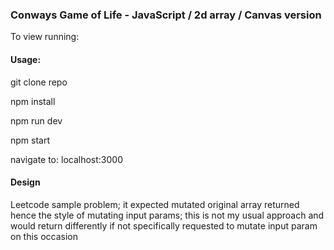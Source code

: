 ### Conways Game of Life - JavaScript / 2d array / Canvas version

To view running:

#### Usage:
git clone repo

npm install

npm run dev

npm start

navigate to:  localhost:3000

#### Design
Leetcode sample problem; it expected mutated original array returned hence the style of mutating input params; this is not my usual approach and would return differently if not specifically requested to mutate input param on this occasion
